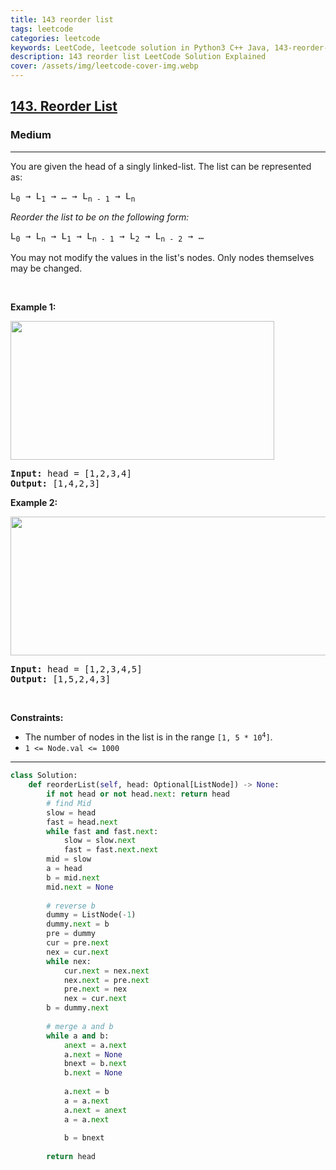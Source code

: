 ```yaml
---
title: 143 reorder list
tags: leetcode
categories: leetcode
keywords: LeetCode, leetcode solution in Python3 C++ Java, 143-reorder-list solution
description: 143 reorder list LeetCode Solution Explained
cover: /assets/img/leetcode-cover-img.webp
---
```



<h2><a href="https://leetcode.com/problems/reorder-list/">143. Reorder List</a></h2><h3>Medium</h3><hr><div><p>You are given the head of a singly linked-list. The list can be represented as:</p>

<pre>L<sub>0</sub> → L<sub>1</sub> → … → L<sub>n - 1</sub> → L<sub>n</sub>
</pre>

<p><em>Reorder the list to be on the following form:</em></p>

<pre>L<sub>0</sub> → L<sub>n</sub> → L<sub>1</sub> → L<sub>n - 1</sub> → L<sub>2</sub> → L<sub>n - 2</sub> → …
</pre>

<p>You may not modify the values in the list's nodes. Only nodes themselves may be changed.</p>

<p>&nbsp;</p>
<p><strong>Example 1:</strong></p>
<img alt="" src="https://assets.leetcode.com/uploads/2021/03/04/reorder1linked-list.jpg" style="width: 422px; height: 222px;">
<pre><strong>Input:</strong> head = [1,2,3,4]
<strong>Output:</strong> [1,4,2,3]
</pre>

<p><strong>Example 2:</strong></p>
<img alt="" src="https://assets.leetcode.com/uploads/2021/03/09/reorder2-linked-list.jpg" style="width: 542px; height: 222px;">
<pre><strong>Input:</strong> head = [1,2,3,4,5]
<strong>Output:</strong> [1,5,2,4,3]
</pre>

<p>&nbsp;</p>
<p><strong>Constraints:</strong></p>

<ul>
	<li>The number of nodes in the list is in the range <code>[1, 5 * 10<sup>4</sup>]</code>.</li>
	<li><code>1 &lt;= Node.val &lt;= 1000</code></li>
</ul>
</div>

---




```python
class Solution:
    def reorderList(self, head: Optional[ListNode]) -> None:
        if not head or not head.next: return head
        # find Mid
        slow = head
        fast = head.next
        while fast and fast.next:
            slow = slow.next
            fast = fast.next.next
        mid = slow
        a = head
        b = mid.next
        mid.next = None
        
        # reverse b
        dummy = ListNode(-1)
        dummy.next = b
        pre = dummy
        cur = pre.next
        nex = cur.next
        while nex:
            cur.next = nex.next
            nex.next = pre.next
            pre.next = nex
            nex = cur.next
        b = dummy.next
        
        # merge a and b
        while a and b:
            anext = a.next
            a.next = None
            bnext = b.next
            b.next = None
            
            a.next = b
            a = a.next
            a.next = anext
            a = a.next
            
            b = bnext
        
        return head
```
